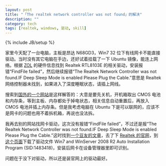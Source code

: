 ```yaml
---
layout: post
title: "「The realtek network controller was not found」的解决"
description: ""
category: tech
tags: [realtek, windows, 驱动, skill]
---
```

{% include JB/setup %}

家里今天配了一台电脑，主板是昂达 N68GD3，Win7 32 位下有线网卡不能直接驱动。当时没有其它电脑在手边，还好试着挂载了一下 Ubuntu 镜像，能连上网络。根据 [ZOL](http://detail.zol.com.cn/motherboard/index294964.shtml) 的硬件信息找到 Realtek RTL8103E 的相关驱动，安装报错“FindFile failed”，然后继续报错“The Realtek Network Controller was not found.IF Deep Sleep Mode is enabled Please Plug the Cable.”意思是 Realtek 网络控制器未找到，如果进入了深度睡眠状态，请插上网线。

搜索到[国外的一个网站](http://adeelejaz.com/blog/realteks-network-controller-deep-sleep-mode-issue/)是这样解答的：大意是要先关机，开机箱取出 CMOS 电池和内存条，等到主板、内存都处于掉电状态，相关信息自动重置后，再放入 CMOS 电池并插上内存条。但是我考虑电脑在 Ubuntu 下是可以联网的，应该不是网卡的问题也用不着拆机箱，再说也没法拆。

我再去别的网站找网卡驱动，这次没有报错“FindFile failed”，不过还是报“The Realtek Network Controller was not found.IF Deep Sleep Mode is enabled Please Plug the Cable.”这时找到[一个豆友的文章](http://www.douban.com/note/189617233/)，去了下 [Realtek 的官网](http://www.realtek.com.tw/)，到[这个页面](http://www.realtek.com.tw/downloads/downloadsView.aspx?Langid=3&PNid=13&PFid=5&Level=5&Conn=4&DownTypeID=3&GetDown=false)下载了驱动文件 Win7 and WinServer 2008 R2 Auto Installation Program (SID:1483418)，安装后网卡在设备管理器里即可识别。

问题在于没下对驱动，所以还是装官网上的驱动最好。